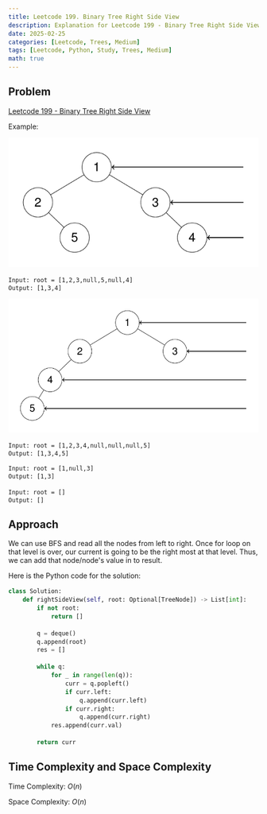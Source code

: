 ```yaml
---
title: Leetcode 199. Binary Tree Right Side View
description: Explanation for Leetcode 199 - Binary Tree Right Side View, and its solution in Python.
date: 2025-02-25
categories: [Leetcode, Trees, Medium]
tags: [Leetcode, Python, Study, Trees, Medium]
math: true
---
```


## Problem
[Leetcode 199 - Binary Tree Right Side View](https://leetcode.com/problems/binary-tree-right-side-view/description/)

Example:

![Desktop View](/assets/img/leetcode/leetcode_199-1.png)

```
Input: root = [1,2,3,null,5,null,4]
Output: [1,3,4]
```

![Desktop View](/assets/img/leetcode/leetcode_199-2.png)
```
Input: root = [1,2,3,4,null,null,null,5]
Output: [1,3,4,5]
```

```
Input: root = [1,null,3]
Output: [1,3]

Input: root = []
Output: []
```

## Approach

We can use BFS and read all the nodes from left to right. Once for loop on that level is over, our current is going to be the right most at that level. Thus, we can add that node/node's value in to result.

Here is the Python code for the solution:
```python
class Solution:
    def rightSideView(self, root: Optional[TreeNode]) -> List[int]:
        if not root:
            return []

        q = deque()
        q.append(root)
        res = []

        while q:
            for _ in range(len(q)):
                curr = q.popleft()
                if curr.left:
                    q.append(curr.left)
                if curr.right:
                    q.append(curr.right)
            res.append(curr.val)
        
        return curr    
```
## Time Complexity and Space Complexity

Time Complexity: $O(n)$

Space Complexity: $O(n)$